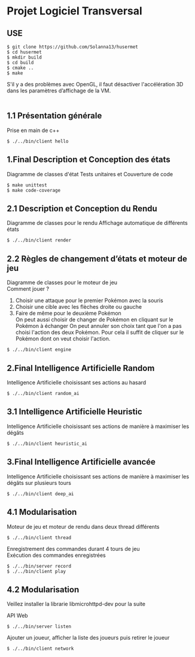 # Projet Logiciel Transversal

## USE
```console
$ git clone https://github.com/Solanna13/husermet
$ cd husermet
$ mkdir build
$ cd build
$ cmake ..
$ make
```
S'il y a des problèmes avec OpenGL, il faut désactiver l'accélération 3D dans les paramètres d’affichage de la VM. <br>
<br>

## 1.1 Présentation générale
Prise en main de c++
```console
$ ./../bin/client hello
```

## 1.Final Description et Conception des états
Diagramme de classes d'état
Tests unitaires et Couverture de code
```console
$ make unittest
$ make code-coverage
```

## 2.1 Description et Conception du Rendu
Diagramme de classes pour le rendu
Affichage automatique de différents états
```console
$ ./../bin/client render
```

## 2.2 Règles de changement d’états et moteur de jeu
Diagramme de classes pour le moteur de jeu <br>
Comment jouer ?
1. Choisir une attaque pour le premier Pokémon avec la souris
2. Choisir une cible avec les flèches droite ou gauche
3. Faire de même pour le deuxième Pokémon <br>
On peut aussi choisir de changer de Pokémon en cliquant sur le Pokémon à échanger
On peut annuler son choix tant que l'on a pas choisi l'action des deux Pokémon. Pour cela il suffit de cliquer sur le Pokémon dont on veut choisir l'action.
```console
$ ./../bin/client engine
```

## 2.Final Intelligence Artificielle Random
Intelligence Artificielle choisissant ses actions au hasard
```console
$ ./../bin/client random_ai
```

## 3.1 Intelligence Artificielle Heuristic
Intelligence Artificielle choisissant ses actions de manière à maximiser les dégâts
```console
$ ./../bin/client heuristic_ai
```

## 3.Final Intelligence Artificielle avancée
Intelligence Artificielle choisissant ses actions de manière à maximiser les dégâts sur plusieurs tours
```console
$ ./../bin/client deep_ai
```
## 4.1 Modularisation
Moteur de jeu et moteur de rendu dans deux thread différents
```console
$ ./../bin/client thread
```
Enregistrement des commandes durant 4 tours de jeu <br>
Exécution des commandes enregistrées
```console
$ ./../bin/server record
$ ./../bin/client play
```

## 4.2 Modularisation
Veillez installer la librarie libmicrohttpd-dev pour la suite

API Web
```console
$ ./../bin/server listen
```
Ajouter un joueur, afficher la liste des joueurs puis retirer le joueur
```console
$ ./../bin/client network
```
